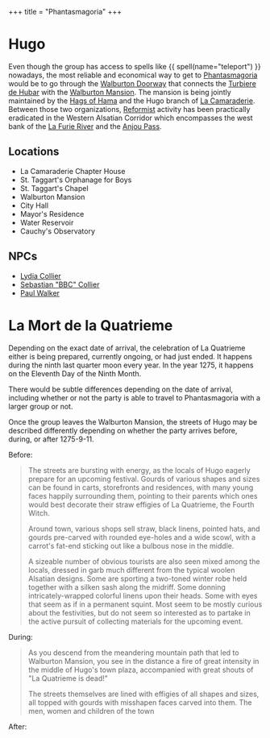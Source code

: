 +++
title = "Phantasmagoria"
+++

# Hugo

Even though the group has access to spells like {{ spell(name="teleport") }} nowadays, the most reliable and economical way to get to [Phantasmagoria](@/events/phantasmagoria.md) would be to go through the [Walburton Doorway](@/items/twin-door-of-instantaneous-travel.md#walburton-doorway) that connects the [Turbiere de Hubar](@/locations/turbiere-de-hubar.md) with the [Walburton Mansion](@/locations/walburton-mansion.md). The mansion is being jointly maintained by the [Hags of Hama](@/organizations/hags-of-hama.md) and the Hugo branch of [La Camaraderie](@/organizations/la-camaraderie.md). Between those two organizations, [Reformist](@/organizations/reformed-church-of-the-divine-masochist.md) activity has been practically eradicated in the Western Alsatian Corridor which encompasses the west bank of the [La Furie River](@/locations/la-furie-river.md) and the [Anjou Pass](@/locations/anjou-pass.md).

## Locations
 - La Camaraderie Chapter House
 - St. Taggart's Orphanage for Boys
 - St. Taggart's Chapel
 - Walburton Mansion
 - City Hall
 - Mayor's Residence
 - Water Reservoir
 - Cauchy's Observatory

## NPCs
 - [Lydia Collier](@/characters/lydia-collier.md)
 - [Sebastian "BBC" Collier](@/characters/sebastian-collier.md)
 - [Paul Walker](@/characters/paul-walker.md)

# La Mort de la Quatrieme

Depending on the exact date of arrival, the celebration of La Quatrieme either is being prepared, currently ongoing, or had just ended. It happens during the ninth last quarter moon every year. In the year 1275, it happens on the Eleventh Day of the Ninth Month.

There would be subtle differences depending on the date of arrival, including whether or not the party is able to travel to Phantasmagoria with a larger group or not. 

Once the group leaves the Walburton Mansion, the streets of Hugo may be described differently depending on whether the party arrives before, during, or after 1275-9-11. 

Before:
  
> The streets are bursting with energy, as the locals of Hugo eagerly prepare for an upcoming festival. Gourds of various
> shapes and sizes can be found in carts, storefronts and residences, with many young faces happily surrounding them, 
> pointing to their parents which ones would best decorate their straw effigies of La Quatrieme, the Fourth Witch.
>
> Around town, various shops sell straw, black linens, pointed hats, and gourds pre-carved with rounded eye-holes and a
> wide scowl, with a carrot's fat-end sticking out like a bulbous nose in the middle.
>
> A sizeable number of obvious tourists are also seen mixed among the locals, dressed in garb much different from the
> typical woolen Alsatian designs. Some are sporting a two-toned winter robe held together with a silken sash along the 
> midriff. Some donning intricately-wrapped colorful linens upon their heads. Some with eyes that seem as if in a 
> permanent squint. Most seem to be mostly curious about the festivities, but do not seem so interested as to partake
> in the active pursuit of collecting materials for the upcoming event.

During:
> As you descend from the meandering mountain path that led to Walburton Mansion, you see in the distance a fire of great 
> intensity in the middle of Hugo's town plaza, accompanied with great shouts of "La Quatrieme is dead!"
>
> The streets themselves are lined with effigies of all shapes and sizes, all topped with gourds with misshapen faces
> carved into them. The men, women and children of the town 

After:
  